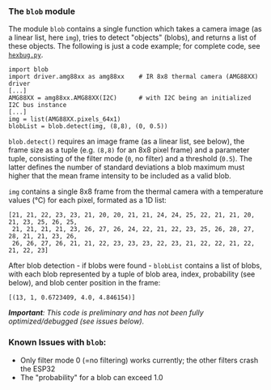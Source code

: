 ### The `blob` module

The module `blob` contains a single function which takes a camera image (as a linear list, here `img`), tries to detect "objects" (blobs), and returns a list of these objects. The following is just a code example; for complete code, see [`hexbug.py`](https://github.com/teuler/robotling/blob/master/code/robotling/hexbug.py).
   ```
   import blob
   import driver.amg88xx as amg88xx    # IR 8x8 thermal camera (AMG88XX) driver
   [...]
   AMG88XX = amg88xx.AMG88XX(I2C)      # with I2C being an initialized I2C bus instance
   [...]
   img = list(AMG88XX.pixels_64x1)
   blobList = blob.detect(img, (8,8), (0, 0.5))
   ```
   
`blob.detect()` requires an image frame (as a linear list, see below), the frame size as a tuple (e.g. `(8,8)` for an 8x8 pixel frame) and a parameter tuple, consisting of the filter mode (`0`, no filter) and a threshold (`0.5`). The latter defines the number of standard deviations a blob maximum must higher that the mean frame intensity to be included as a valid blob.     

`img` contains a single 8x8 frame from the thermal camera with a temperature values (°C) for each pixel, formated as a 1D list:
   ```
   [21, 21, 22, 23, 23, 21, 20, 20, 21, 21, 24, 24, 25, 22, 21, 21, 20, 21, 23, 25, 26, 25, 
    21, 21, 21, 21, 23, 26, 27, 26, 24, 22, 21, 22, 23, 25, 26, 28, 27, 28, 21, 21, 23, 26, 
    26, 26, 27, 26, 21, 21, 22, 23, 23, 23, 22, 23, 21, 22, 22, 21, 22, 21, 22, 23]
   ```
After blob detection - if blobs were found - `blobList` contains a list of blobs, with each blob represented by a tuple of blob area, index, probability (see below), and blob center position in the frame:   
   ```
   [(13, 1, 0.6723409, 4.0, 4.846154)]
   ``` 

_**Important**: This code is preliminary and has not been fully optimized/debugged (see issues below)._

### Known Issues with `blob`:

- Only filter mode 0 (=no filtering) works currently; the other filters crash the ESP32
- The "probability" for a blob can exceed 1.0
